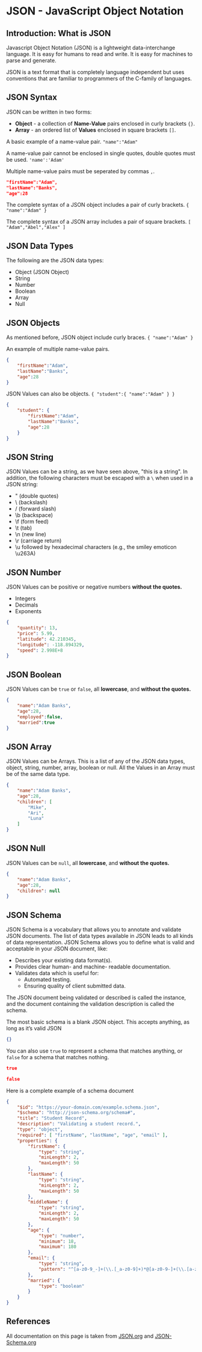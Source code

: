 # JSON - JavaScript Object Notation

## Introduction: What is JSON
Javascript Object Notation (JSON) is a lightweight data-interchange language. It is easy for humans to read and write. It is easy for machines to parse and generate.

JSON is a text format that is completely language independent but uses conventions that are familiar to programmers of the C-family of languages.

## JSON Syntax
JSON can be written in two forms:
* **Object** - a collection of **Name-Value** pairs enclosed in curly brackets `{}`.
* **Array** - an ordered list of **Values** enclosed in square brackets `[]`.

A basic example of a name-value pair.
`"name":"Adam"`

A name-value pair cannot be enclosed in single quotes, double quotes must be used.
`'name':'Adam'`

Multiple name-value pairs must be seperated by commas `,`.
```json
"firstName":"Adam", 
"lastName":"Banks", 
"age":28
```

The complete syntax of a JSON object includes a pair of curly brackets.
`{ "name":"Adam" }`

The complete syntax of a JSON array includes a pair of square brackets.
`[ "Adam","Abel","Alex" ]`

## JSON Data Types
The following are the JSON data types:
* Object (JSON Object)
* String
* Number
* Boolean
* Array
* Null

## JSON Objects
As mentioned before, JSON object include curly braces.
`{ "name":"Adam" }`

An example of multiple name-value pairs.
```json
{
	"firstName":"Adam", 
	"lastName":"Banks", 
	"age":28
}
```

JSON Values can also be objects.
`{ "student":{ "name":"Adam" } }`
```json
{
	"student": {
		"firstName":"Adam", 
		"lastName":"Banks", 
		"age":28
	}
}
```

## JSON String
JSON Values can be a string, as we have seen above, "this is a string". 
In addition, the following characters must be escaped with a `\` when used in a JSON string:
* \" (double quotes)
* \\ (backslash)
* \/ (forward slash)
* \b (backspace)
* \f (form feed)
* \t (tab)
* \n (new line)
* \r (carriage return)
* \u followed by hexadecimal characters (e.g., the smiley emoticon \u263A)

## JSON Number
JSON Values can be positive or negative numbers **without the quotes.**
* Integers
* Decimals
* Exponents
```json
{
	"quantity": 13,
	"price": 5.99,
	"latitude": 42.210345,
	"longitude": -118.894329,
	"speed": 2.998E+8
}
```

## JSON Boolean
JSON Values can be `true` or `false`, all **lowercase**, and **without the quotes.**
```json
{
	"name":"Adam Banks",
	"age":28,
	"employed":false,
	"married":true
}
```

## JSON Array
JSON Values can be Arrays. This is a list of any of the JSON data types, object, string, number, array, boolean or null. All the Values in an Array must be of the same data type.
```json
{
	"name":"Adam Banks",
	"age":28,
	"children": [ 
		"Mike", 
		"Ari", 
		"Luna" 
	]
}
```

## JSON Null
JSON Values can be `null`, all **lowercase**, and **without the quotes.**
```json
{
	"name":"Adam Banks",
	"age":28,
	"children": null
}
```

## JSON Schema
JSON Schema is a vocabulary that allows you to annotate and validate JSON documents.
The list of data types available in JSON leads to all kinds of data representation. JSON Schema allows you to define what is valid and acceptable in your JSON document, like:
* Describes your existing data format(s).
* Provides clear human- and machine- readable documentation.
* Validates data which is useful for:
	* Automated testing.
	* Ensuring quality of client submitted data.

The JSON document being validated or described is called the instance, and the document containing the validation description is called the schema.

The most basic schema is a blank JSON object. This accepts anything, as long as it’s valid JSON
```json
{}
```

You can also use `true` to represent a schema that matches anything, or `false` for a schema that matches nothing.
```json
true
```

```json
false
```

Here is a complete example of a schema document
```json
{
	"$id": "https://your-domain.com/example.schema.json",
	"$schema": "http://json-schema.org/schema#",
	"title": "Student Record",
	"description": "Validating a student record.",
	"type": "object",
	"required": [ "firstName", "lastName", "age", "email" ],
	"properties": {
		"firstName": {
			"type": "string",
			"minLength": 2,
			"maxLength": 50
		},
		"lastName": {
			"type": "string",
			"minLength": 2,
			"maxLength": 50
		},
		"middleName": {
			"type": "string",
			"minLength": 2,
			"maxLength": 50
		},
		"age": {
			"type": "number",
			"minimum": 18,
			"maximum": 180
		},
		"email": {
			"type": "string",
			"pattern": "^[a-z0-9_-]+(\\.[_a-z0-9]+)*@[a-z0-9-]+(\\.[a-z0-9-]+)*(\\.[a-z]{2,10})$"
		},
		"married": {
			"type": "boolean"
		}
	}
}
```

## References
All documentation on this page is taken from [JSON.org](https://www.json.org) and [JSON-Schema.org](http://json-schema.org)